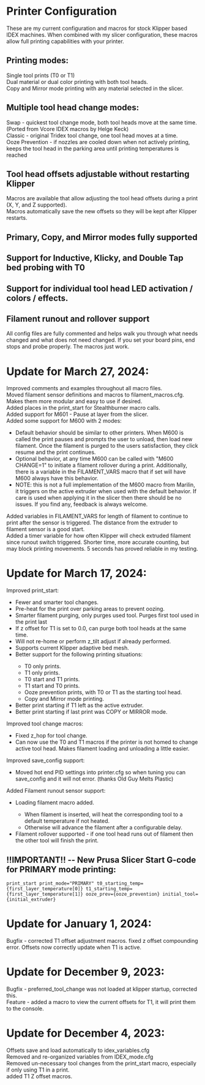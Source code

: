 # Printer Configuration

These are my current configuration and macros for stock Klipper based IDEX machines. When combined with my slicer configuration, these macros allow full printing capabilities with your printer.

## Printing modes:

Single tool prints (T0 or T1)<br>
Dual material or dual color printing with both tool heads.<br>
Copy and Mirror mode printing with any material selected in the slicer.

## Multiple tool head change modes:

Swap - quickest tool change mode, both tool heads move at the same time. (Ported from Vcore IDEX macros by Helge Keck)<br>
Classic - original Tridex tool change, one tool head moves at a time.<br>
Ooze Prevention - if nozzles are cooled down when not actively printing, keeps the tool head in the parking area until printing temperatures is reached

## Tool head offsets adjustable without restarting Klipper

Macros are available that allow adjusting the tool head offsets during a print (X, Y, and Z supported).<br>
Macros automatically save the new offsets so they will be kept after Klipper restarts.

## Primary, Copy, and Mirror modes fully supported

## Support for Inductive, Klicky, and Double Tap bed probing with T0

## Support for individual tool head LED activation / colors / effects.

## Filament runout and rollover support

All config files are fully commented and helps walk you through what needs changed and what does not need changed. If you set your board pins, end stops and probe properly. The macros just work.

# Update for March 27, 2024:

Improved comments and examples throughout all macro files. <br>
Moved filament sensor definitions and macros to filament_macros.cfg. Makes them more modular and easy to use if desired.<br>
Added places in the print_start for Stealthburner macro calls.<br>
Added support for M601 - Pause at layer from the slicer.<br>
Added some support for M600 with 2 modes:
<ul>
  <li>Default behavior should be similar to other printers. When M600 is called the print pauses and prompts the user to unload, then load new filament. Once the filament is purged to the users satisfaction, they click resume and the print continues.</li>
  <li>Optional behavior, at any time M600 can be called with "M600 CHANGE=1" to initiate a filament rollover during a print. Additionally, there is a variable in the FILAMENT_VARS macro that if set will have M600 always have this behavior.</li>
  <li>NOTE: this is not a full implementation of the M600 macro from Marilin, it triggers on the active extruder when used with the default behavior. If care is used when applying it in the slicer then there should be no issues. If you find any, feedback is always welcome.</li>
</ul>

Added variables in FILAMENT_VARS for length of filament to continue to print after the sensor is triggered. The distance from the extruder to filament sensor is a good start.<br>
Added a timer variable for how often Klipper will check extruded filament since runout switch triggered. Shorter time, more accurate counting, but may block printing movements. 5 seconds has proved reliable in my testing.<br>


# Update for March 17, 2024:

Improved print_start:

  <ul>
    <li> Fewer and smarter tool changes.</li>
    <li> Pre-heat for the print over parking areas to prevent oozing.</li>
    <li> Smarter filament purging, only purges used tool. Purges first tool used in the print last</li>
    <li> If z offset for T1 is set to 0.0, can purge both tool heads at the same time.</li>
    <li> Will not re-home or perform z_tilt adjust if already performed.</li>
    <li> Supports current Klipper adaptive bed mesh.</li>
    <li> Better support for the following printing situations:</li>
    <ul>
        <li> T0 only prints.</li>
        <li> T1 only prints.</li>
        <li> T0 start and T1 prints.</li>
        <li> T1 start and T0 prints.</li>
        <li> Ooze prevention prints, with T0 or T1 as the starting tool head.</li>
        <li> Copy and Mirror mode printing.</li>
    </ul>
    <li> Better print starting if T1 left as the active extruder.</li>
    <li> Better print starting if last print was COPY or MIRROR mode.</li>
  </ul>
  
Improved tool change macros:

  <ul>
    <li>Fixed z_hop for tool change.</li>
    <li>Can now use the T0 and T1 macros if the printer is not homed to change active tool head. Makes filament loading and unloading a little easier.</li>
  </ul>

Improved save_config support:

  <ul>
   <li>Moved hot end PID settings into printer.cfg so when tuning you can save_config and it will not error. (thanks Old Guy Melts Plastic)</li>
  </ul>

Added Filament runout sensor support:

  <ul>
   <li>Loading filament macro added.</li>
   <ul>
      <li>When filament is inserted, will heat the corresponding tool to a default temperature if not heated.</li>
      <li>Otherwise will advance the filament after a configurable delay.</li>
   </ul>
   <li>Filament rollover supported - if one tool head runs out of filament then the other tool will finish the print.</li>
  </ul>

## !!IMPORTANT!! -- New Prusa Slicer Start G-code for PRIMARY mode printing:
    print_start print_mode="PRIMARY" t0_starting_temp={first_layer_temperature[0]} t1_starting_temp={first_layer_temperature[1]} ooze_prev={ooze_prevention} initial_tool={initial_extruder}

# Update for January 1, 2024:

Bugfix - corrected T1 offset adjustment macros. fixed z offset compounding error. Offsets now correctly update when T1 is active.

# Update for December 9, 2023:

Bugfix - preferred_tool_change was not loaded at klipper startup, corrected this.<br>
Feature - added a macro to view the current offsets for T1, it will print them to the console.

# Update for December 4, 2023:

Offsets save and load automatically to idex_variables.cfg<br>
Removed and re-organized variables from IDEX_mode.cfg<br>
Removed un-necessary tool changes from the print_start macro, especially if only using T1 in a print.<br>
added T1 Z offset macros.
